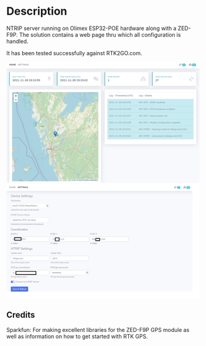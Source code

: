 
# Description

NTRIP server running on Olimex ESP32-POE hardware along with a ZED-F9P. The solution contains a web page thru which all configuration is handled.

It has been tested successfully against RTK2GO.com.

![index.html](/images/index.png "index.html")
![settings.html](/images/settings.png "settings.html")


## Credits

Sparkfun: For making excellent libraries for the ZED-F9P GPS module as well as information on how to get started with RTK GPS.
